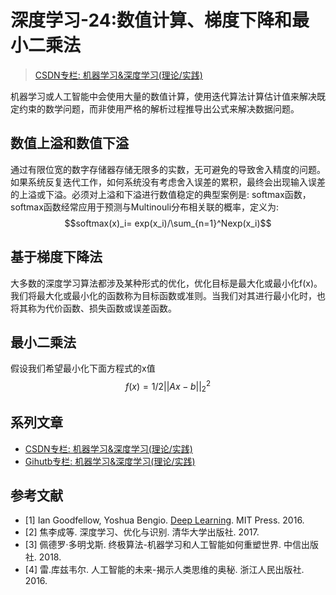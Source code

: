 # 深度学习-24:数值计算、梯度下降和最小二乘法

> [CSDN专栏: 机器学习&深度学习(理论/实践)](https://blog.csdn.net/column/details/27839.html)

机器学习或人工智能中会使用大量的数值计算，使用迭代算法计算估计值来解决既定约束的数学问题，而非使用严格的解析过程推导出公式来解决数据问题。

## 数值上溢和数值下溢

通过有限位宽的数字存储器存储无限多的实数，无可避免的导致舍入精度的问题。如果系统反复迭代工作，如何系统没有考虑舍入误差的累积，最终会出现输入误差的上溢或下溢。必须对上溢和下溢进行数值稳定的典型案例是: softmax函数，softmax函数经常应用于预测与Multinouli分布相关联的概率，定义为:
$$softmax(x)_i= exp(x_i)/\sum_{n=1}^Nexp(x_i)$$

## 基于梯度下降法

大多数的深度学习算法都涉及某种形式的优化，优化目标是最大化或最小化f(x)。我们将最大化或最小化的函数称为目标函数或准则。当我们对其进行最小化时，也将其称为代价函数、损失函数或误差函数。

## 最小二乘法

假设我们希望最小化下面方程式的x值
$$f(x)=1/2||Ax-b||_2^2$$

## 系列文章

- [CSDN专栏: 机器学习&深度学习(理论/实践)](https://blog.csdn.net/column/details/27839.html)
- [Gihutb专栏: 机器学习&深度学习(理论/实践)](https://github.com/media-tm/MTOpenML)

## 参考文献

- [1] Ian Goodfellow, Yoshua Bengio. [Deep Learning](http://www.deeplearningbook.org/). MIT Press. 2016.
- [2] 焦李成等. 深度学习、优化与识别. 清华大学出版社. 2017.
- [3] 佩德罗·多明戈斯. 终极算法-机器学习和人工智能如何重塑世界. 中信出版社. 2018.
- [4] 雷.库兹韦尔. 人工智能的未来-揭示人类思维的奥秘.  浙江人民出版社. 2016.
